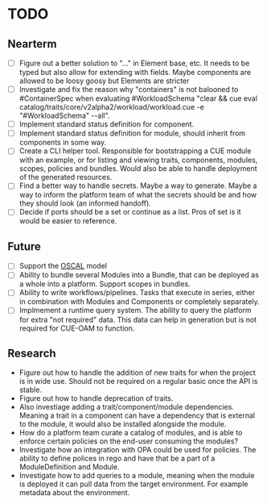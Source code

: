 # TODO

## Nearterm

- [ ] Figure out a better solution to "..." in Element base, etc. It needs to be typed but also allow for extending with fields. Maybe components are allowed to be loosy goosy but Elements are stricter
- [ ] Investigate and fix the reason why "containers" is not balooned to #ContainerSpec when evaluating #WorkloadSchema "clear && cue eval catalog/traits/core/v2alpha2/workload/workload.cue -e "#WorkloadSchema" --all".
- [ ] Implement standard status definition for component.
- [ ] Implement standard status definition for module, should inherit from components in some way.
- [ ] Create a CLI helper tool. Responsible for bootstrapping a CUE module with an example, or for listing and viewing traits, components, modules, scopes, policies and bundles. Would also be able to handle deployment of the generated resources.
- [ ] Find a better way to handle secrets. Maybe a way to generate. Maybe a way to inform the platform team of what the secrets should be and how they should look (an informed handoff).
- [ ] Decide if ports should be a set or continue as a list. Pros of set is it would be easier to reference.

## Future

- [ ] Support the [OSCAL](https://pages.nist.gov/OSCAL/) model
- [ ] Ability to bundle several Modules into a Bundle, that can be deployed as a whole into a platform. Support scopes in bundles.
- [ ] Ability to write workflows/pipelines. Tasks that execute in series, either in combination with Modules and Components or completely separately.
- [ ] Implmement a runtime query system. The ability to query the platform for extra "not required" data. This data can help in generation but is not required for CUE-OAM to function.

## Research

- Figure out how to handle the addition of new traits for when the project is in wide use. Should not be required on a regular basic once the API is stable.
- Figure out how to handle deprecation of traits.
- Also investiage adding a trait/component/module dependencies. Meaning a trait in a component can have a dependency that is external to the module, it would also be installed alongside the module.
- How do a platform team curate a catalog of modules, and is able to enforce certain policies on the end-user consuming the modules?
- Investigate how an integration with OPA could be used for policies. The ability to define polices in rego and have that be a part of a ModuleDefinition and Module.
- Investigate how to add queries to a module, meaning when the module is deployed it can pull data from the target environment. For example metadata about the environment.
